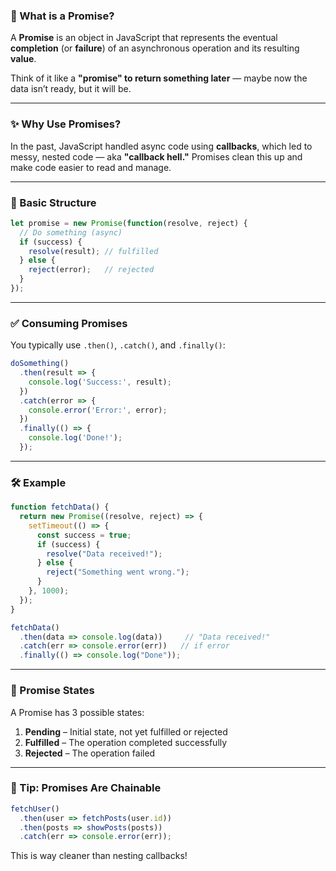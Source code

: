 ### 🔮 What is a Promise?

A **Promise** is an object in JavaScript that represents the eventual **completion** (or **failure**) of an asynchronous operation and its resulting **value**.

Think of it like a **"promise" to return something later** — maybe now the data isn’t ready, but it will be.

---

### ✨ Why Use Promises?

In the past, JavaScript handled async code using **callbacks**, which led to messy, nested code — aka **"callback hell."** Promises clean this up and make code easier to read and manage.

---

### 🧱 Basic Structure

```js
let promise = new Promise(function(resolve, reject) {
  // Do something (async)
  if (success) {
    resolve(result); // fulfilled
  } else {
    reject(error);   // rejected
  }
});
```

---

### ✅ Consuming Promises

You typically use `.then()`, `.catch()`, and `.finally()`:

```js
doSomething()
  .then(result => {
    console.log('Success:', result);
  })
  .catch(error => {
    console.error('Error:', error);
  })
  .finally(() => {
    console.log('Done!');
  });
```

---

### 🛠️ Example

```js
function fetchData() {
  return new Promise((resolve, reject) => {
    setTimeout(() => {
      const success = true;
      if (success) {
        resolve("Data received!");
      } else {
        reject("Something went wrong.");
      }
    }, 1000);
  });
}

fetchData()
  .then(data => console.log(data))     // "Data received!"
  .catch(err => console.error(err))   // if error
  .finally(() => console.log("Done"));
```

---

### 🧠 Promise States

A Promise has 3 possible states:
1. **Pending** – Initial state, not yet fulfilled or rejected
2. **Fulfilled** – The operation completed successfully
3. **Rejected** – The operation failed

---

### 🧪 Tip: Promises Are Chainable

```js
fetchUser()
  .then(user => fetchPosts(user.id))
  .then(posts => showPosts(posts))
  .catch(err => console.error(err));
```

This is way cleaner than nesting callbacks!